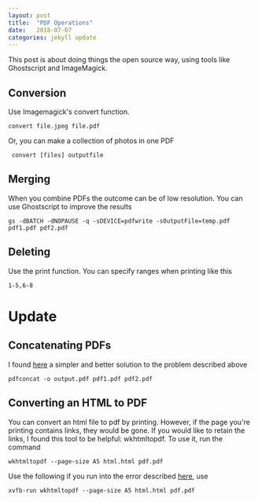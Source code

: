 ```yaml
---
layout: post
title:  "PDF Operations"
date:   2018-07-07
categories: jekyll update
---
```


This post is about doing things the open source way, using tools like Ghostscript and ImageMagick.

## Conversion
Use Imagemagick's convert function.
```
convert file.jpeg file.pdf
```
Or, you can make a collection of photos in one PDF
```
 convert [files] outputfile
```
## Merging
When you combine PDFs the outcome can be of low resolution. You can use Ghostscript to improve the results
```
gs -dBATCH -dNOPAUSE -q -sDEVICE=pdfwrite -sOutputFile=temp.pdf pdf1.pdf pdf2.pdf
```
## Deleting
Use the print function. You can specify ranges when printing like this
```
1-5,6-8
```
# Update

## Concatenating PDFs
I found [here](https://gotofritz.net/blog/joining-pdf-files-in-os-x-from-the-command-line/) a simpler and better solution to the problem described above 
```
pdfconcat -o output.pdf pdf1.pdf pdf2.pdf
```

## Converting an HTML to PDF
You can convert an html file to pdf by printing. However, if the page you're printing contains links, they would be gone.  If you would like to retain the links, I found this tool to be helpful: wkhtmltopdf.  To use it, run the command
```
wkhtmltopdf --page-size A5 html.html pdf.pdf
```
Use the following if you run into the error described [here](https://www.itsolutionstuff.com/post/solved-qxcbconnection-could-not-connect-to-display-wkhtmltopdf-ubuntuexample.html), use
```
xvfb-run wkhtmltopdf --page-size A5 html.html pdf.pdf
```

